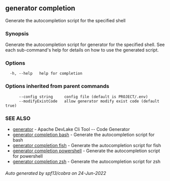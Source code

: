 ## generator completion

Generate the autocompletion script for the specified shell

### Synopsis

Generate the autocompletion script for generator for the specified shell.
See each sub-command's help for details on how to use the generated script.


### Options

```
  -h, --help   help for completion
```

### Options inherited from parent commands

```
      --config string     config file (default is PROJECT/.env)
      --modifyExistCode   allow generator modify exist code (default true)
```

### SEE ALSO

* [generator](generator.md)	 - Apache DevLake Cli Tool -- Code Generator
* [generator completion bash](generator_completion_bash.md)	 - Generate the autocompletion script for bash
* [generator completion fish](generator_completion_fish.md)	 - Generate the autocompletion script for fish
* [generator completion powershell](generator_completion_powershell.md)	 - Generate the autocompletion script for powershell
* [generator completion zsh](generator_completion_zsh.md)	 - Generate the autocompletion script for zsh

###### Auto generated by spf13/cobra on 24-Jun-2022
